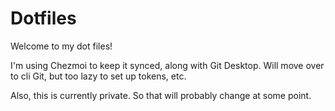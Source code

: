 # Dotfiles

Welcome to my dot files!

I'm using Chezmoi to keep it synced, along with Git Desktop. Will move over to cli Git, but too lazy to set up tokens, etc.

Also, this is currently private. So that will probably change at some point.

